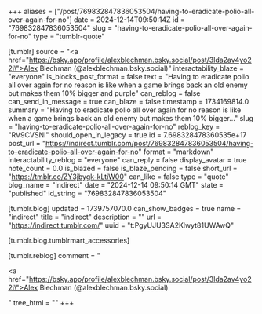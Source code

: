 +++
aliases = ["/post/769832847836053504/having-to-eradicate-polio-all-over-again-for-no"]
date = 2024-12-14T09:50:14Z
id = "769832847836053504"
slug = "having-to-eradicate-polio-all-over-again-for-no"
type = "tumblr-quote"

[tumblr]
source = "<a href=\"https://bsky.app/profile/alexblechman.bsky.social/post/3lda2av4yo22i\">Alex Blechman (@alexblechman.bsky.social)</a>"
interactability_blaze = "everyone"
is_blocks_post_format = false
text = "Having to eradicate polio all over again for no reason is like when a game brings back an old enemy but makes them 10% bigger and purple"
can_reblog = false
can_send_in_message = true
can_blaze = false
timestamp = 1734169814.0
summary = "Having to eradicate polio all over again for no reason is like when a game brings back an old enemy but makes them 10% bigger..."
slug = "having-to-eradicate-polio-all-over-again-for-no"
reblog_key = "RV9CVSNl"
should_open_in_legacy = true
id = 7.698328478360535e+17
post_url = "https://indirect.tumblr.com/post/769832847836053504/having-to-eradicate-polio-all-over-again-for-no"
format = "markdown"
interactability_reblog = "everyone"
can_reply = false
display_avatar = true
note_count = 0.0
is_blazed = false
is_blaze_pending = false
short_url = "https://tmblr.co/ZY3jbygk-kLtiW00"
can_like = false
type = "quote"
blog_name = "indirect"
date = "2024-12-14 09:50:14 GMT"
state = "published"
id_string = "769832847836053504"

[tumblr.blog]
updated = 1739757070.0
can_show_badges = true
name = "indirect"
title = "indirect"
description = ""
url = "https://indirect.tumblr.com/"
uuid = "t:PgyUJU3SA2Klwyt81UWAwQ"

[tumblr.blog.tumblrmart_accessories]

[tumblr.reblog]
comment = "<p><a href=\"https://bsky.app/profile/alexblechman.bsky.social/post/3lda2av4yo22i\">Alex Blechman (@alexblechman.bsky.social)</a></p>"
tree_html = ""
+++
